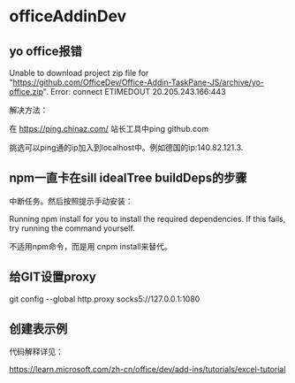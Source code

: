 # officeAddinDev
## yo office报错
Unable to download project zip file for "https://github.com/OfficeDev/Office-Addin-TaskPane-JS/archive/yo-office.zip".
Error: connect ETIMEDOUT 20.205.243.166:443

解决方法：

在 https://ping.chinaz.com/ 站长工具中ping github.com

挑选可以ping通的ip加入到localhost中。例如德国的ip:140.82.121.3.

## npm一直卡在sill idealTree buildDeps的步骤

中断任务。然后按照提示手动安装：

Running npm install for you to install the required dependencies. If this fails, try running the command yourself.

不适用npm命令，而是用 cnpm install来替代。


## 给GIT设置proxy

git config --global http.proxy socks5://127.0.0.1:1080

## 创建表示例
代码解释详见：

https://learn.microsoft.com/zh-cn/office/dev/add-ins/tutorials/excel-tutorial